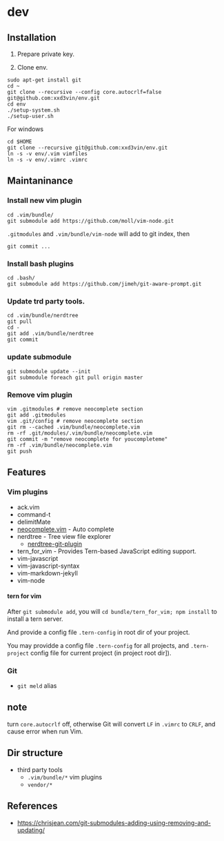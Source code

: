 dev
===

## Installation

1. Prepare private key.

2. Clone env.

```
sudo apt-get install git
cd ~
git clone --recursive --config core.autocrlf=false git@github.com:xxd3vin/env.git
cd env
./setup-system.sh
./setup-user.sh
```

For windows

```
cd $HOME
git clone --recursive git@github.com:xxd3vin/env.git
ln -s -v env/.vim vimfiles
ln -s -v env/.vimrc .vimrc
```

## Maintaninance

### Install new vim plugin

```
cd .vim/bundle/
git submodule add https://github.com/moll/vim-node.git
```

`.gitmodules` and `.vim/bundle/vim-node` will add to git index, then

```
git commit ...
```

### Install bash plugins

```
cd .bash/
git submodule add https://github.com/jimeh/git-aware-prompt.git
```

### Update trd party tools.

```
cd .vim/bundle/nerdtree
git pull
cd -
git add .vim/bundle/nerdtree
git commit
```

### update submodule

```
git submodule update --init
git submodule foreach git pull origin master
```

### Remove vim plugin

```
vim .gitmodules # remove neocomplete section
git add .gitmodules
vim .git/config # remove neocomplete section
git rm --cached .vim/bundle/neocomplete.vim
rm -rf .git/modules/.vim/bundle/neocomplete.vim
git commit -m "remove neocomplete for youcompleteme"
rm -rf .vim/bundle/neocomplete.vim
git push
```

## Features

### Vim plugins

- ack.vim
- command-t
- delimitMate
- [neocomplete.vim](https://github.com/Shougo/neocomplete.vim) - Auto complete
- nerdtree - Tree view file explorer
  - [nerdtree-git-plugin](https://github.com/Xuyuanp/nerdtree-git-plugin)
- tern_for_vim - Provides Tern-based JavaScript editing support.
- vim-javascript
- vim-javascript-syntax
- vim-markdown-jekyll
- vim-node

#### tern for vim

After `git submodule add`, you will `cd bundle/tern_for_vim; npm install` to
install a tern server.

And provide a config file `.tern-config` in root dir of your project.

You may providde a config file `.tern-config` for all projects, and
`.tern-project` config file for current project (in project root dir]).

### Git

- `git meld` alias

## note

turn `core.autocrlf` off, otherwise Git will convert `LF` in `.vimrc` to `CRLF`, and cause error when run Vim.

## Dir structure

- third party tools
  - `.vim/bundle/*` vim plugins
  - `vendor/*`

## References

- https://chrisjean.com/git-submodules-adding-using-removing-and-updating/
